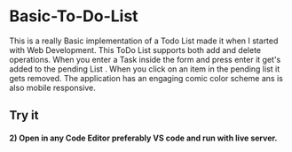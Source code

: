 # Basic-To-Do-List




This is a really Basic implementation of a Todo List made it when I started with Web Development.
This ToDo List supports both add and delete operations. When you enter a Task inside the form and press enter it get's added to the pending List .
When you click on an item in the pending list it gets removed. 
The application has an engaging comic color scheme ans is also mobile responsive.

## Try it


#### 2) Open in any Code Editor preferably VS code and run with live server.
